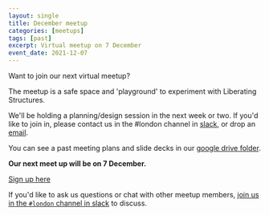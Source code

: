 ```yaml
---
layout: single
title: December meetup
categories: [meetups]
tags: [past]
excerpt: Virtual meetup on 7 December
event_date: 2021-12-07
---
```


Want to join our next virtual meetup?

The meetup is a safe space and 'playground' to experiment with Liberating Structures.

We'll be holding a planning/design session in the next week or two. If you'd like to join in, please contact us in the #london channel in [slack](/slack), or drop an [email](/about/#contact-us).

You can see a past meeting plans and slide decks in our [google drive folder](https://drive.google.com/drive/u/0/folders/17_KHIdZ4-AV-q95-osB7qXJNs3cvYCM-).

**Our next meet up will be on 7 December.**

[Sign up here](https://www.eventbrite.com/e/liberating-structures-uk-virtual-meetup-tickets-214626091417)

If you'd like to ask us questions or chat with other meetup members, [join us in the `#london` channel in slack](/slack) to discuss.
